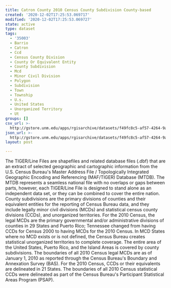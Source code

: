 ```yaml
---
title: Catron County 2010 Census County Subdivision County-based
created: '2020-12-02T17:25:53.069717'
modified: '2020-12-02T17:25:53.069727'
state: active
type: dataset
tags:
  - '35003'
  - Barrio
  - Catron
  - Ccd
  - Census County Division
  - County Or Equivalent Entity
  - County Subdivision
  - Mcd
  - Minor Civil Division
  - Polygon
  - Subdivision
  - Town
  - Township
  - U.s.
  - United States
  - Unorganized Territory
  - Ut
groups: []
csv_url: >-
  http://gstore.unm.edu/apps/rgisarchive/datasets/f49fc8c5-af57-4264-9a68-2f0f264a3dee/tl_2010_35003_cousub10.derived.csv
json_url: >-
  http://gstore.unm.edu/apps/rgisarchive/datasets/f49fc8c5-af57-4264-9a68-2f0f264a3dee/tl_2010_35003_cousub10.derived.json
layout: post

---
```

The TIGER/Line Files are shapefiles and related database files (.dbf) that are an extract of selected geographic and cartographic information from the U.S. Census Bureau's Master Address File / Topologically Integrated Geographic Encoding and Referencing (MAF/TIGER) Database (MTDB).  The MTDB represents a seamless national file with no overlaps or gaps between parts, however, each TIGER/Line File is designed to stand alone as an independent data set, or they can be combined to cover the entire nation.  County subdivisions are the primary divisions of counties and their equivalent entities for the reporting of Census Bureau data, and they include legally minor civil divisions (MCDs) and statistical census county divisions (CCDs), and unorganized territories.  For the 2010 Census, the legal MCDs are the primary governmental and/or administrative divisions of counties in 29 States and Puerto Rico; Tennessee changed from having CCDs for Census 2000 to having MCDs for the 2010 Census.  In MCD States where no MCD exists or is not defined, the Census Bureau creates statistical unorganized territories to complete coverage.  The entire area of the United States, Puerto Rico, and the Island Areas is covered by county subdivisions.  The boundaries of all 2010 Census legal MCDs are as of January 1, 2010 as reported through the Census Bureau's Boundary and Annexation Survey (BAS).  For the 2010 Census, CCDs or their equivalents are delineated in 21 States.  The boundaries of all 2010 Census statistical CCDs were delineated as part of the Census Bureau's Participant Statistical Areas Program (PSAP).  


